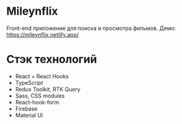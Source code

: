 # Mileynflix

Front-end приложение для поиска и просмотра фильмов. Демо: https://mileynflix.netlify.app/

# Стэк технологий

* React + React Hooks
* TypeScript
* Redux Toolkit, RTK Query
* Sass, CSS modules
* React-hook-form
* Firebase
* Material UI
